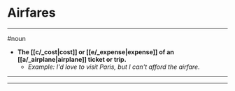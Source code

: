 # Airfares
---
#noun
- **The [[c/_cost|cost]] or [[e/_expense|expense]] of an [[a/_airplane|airplane]] ticket or trip.**
	- _Example: I'd love to visit Paris, but I can't afford the airfare._
---
---
